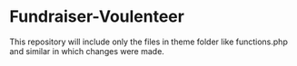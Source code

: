 # Fundraiser-Voulenteer
This repository will include only the files in theme folder like functions.php and similar in which changes were made.
